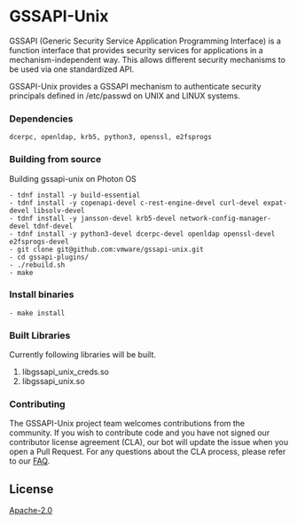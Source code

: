 # GSSAPI-Unix
GSSAPI (Generic Security Service Application Programming Interface) is a function interface that provides security services for applications in a mechanism-independent way. This allows different security mechanisms to be used via one standardized API.
 
GSSAPI-Unix provides a GSSAPI mechanism to authenticate security principals defined in /etc/passwd on UNIX and LINUX systems.


### Dependencies
    dcerpc, openldap, krb5, python3, openssl, e2fsprogs


### Building from source
Building gssapi-unix on Photon OS

    - tdnf install -y build-essential
    - tdnf install -y copenapi-devel c-rest-engine-devel curl-devel expat-devel libsolv-devel 
    - tdnf install -y jansson-devel krb5-devel network-config-manager-devel tdnf-devel
    - tdnf install -y python3-devel dcerpc-devel openldap openssl-devel e2fsprogs-devel
    - git clone git@github.com:vmware/gssapi-unix.git
    - cd gssapi-plugins/
    - ./rebuild.sh
    - make


### Install binaries
    - make install

### Built Libraries
Currently following libraries will be built.
  1. libgssapi_unix_creds.so
  2. libgssapi_unix.so
 

### Contributing
The GSSAPI-Unix project team welcomes contributions from the community. If you wish to contribute code and you have not signed our contributor license agreement (CLA), our bot will update the issue when you open a Pull Request. For any questions about the CLA process, please refer to our [FAQ](https://cla.vmware.com/faq).


License
----
[Apache-2.0](https://spdx.org/licenses/Apache-2.0.html)



